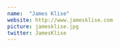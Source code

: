 ```yaml
---
name:  "James Klise"
website: http://www.jamesklise.com
picture: jamesklise.jpg
twitter: JamesKlise
---
```

